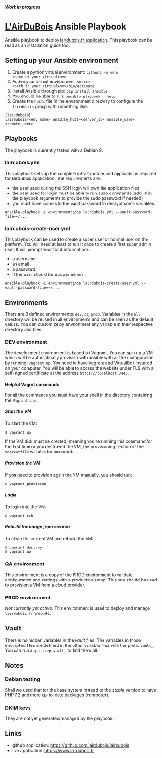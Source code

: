 ***Work in progress***

# [L'AirDuBois](https://www.lairdubois.fr) Ansible Playbook

Ansible playbook to deploy
[lairdubois.fr application](https://github.com/lairdubois/lairdubois). This
playbook can be read as an installation guide too.


## Setting up your Ansible environment

1. Create a python virtual environment: `python3 -m venv
   <name_of_your_virtualenv>`
2. Active your virtual environment: `source <path_to_your_virtualenv>/bin/activate`
3. Install Ansible through pip: `pip install ansible`
4. You should be able to run: `ansible-playbook --help`
5. Create the `hosts` file in the environment directory to configure the
   `lairdubois` group with something like:
```
[lairdubois]
lairdubois-<env name> ansible_host=<server_ip> ansible_user=<remote_user>
```

## Playbooks

The playbook is currently tested with a Debian 9.

### lairdubois.yml

This playbook sets up the complete infrastructure and applications required
for lairdubois application. The requirements are:
- the user used during the SSH login will own the application files
- the user used for login must be able to run sudo commands (add `-K` in the
  playbook arguments to provide the sudo password if needed)
- you must have access to the vault password to decrypt some variables.


```console
ansible-playbook -i environments/qa lairdubois.yml --vault-password-file=~/...
```

### lairdubois-create-user.yml

This playbook can be used to create a super user or normal user on the
platform. You will need at least to run it once to create a first super admin
user. It will prompt your for 4 informations:
- a username
- an email
- a password
- if the user should be a super admin

```console
ansible-playbook -i environments/qa lairdubois-create-user.yml --vault-password-file=~/...
```

## Environments

There are 3 defined environments: `dev`, `qa`, `prod`. Variables in the `all`
directory will be reused in all environments and can be seen as the default
values. You can customize by environment
any variable in their respective directory and files.

### DEV environment

The development environment is based on Vagrant. You can spin up a VM which
will be automatically provision with ansible with all the configuration
by running: `vagrant up`. You need to have Vagrant and VirtualBox installed
on your computer. You will be able to access the website under TLS with a
self-signed certificate at the address `https://localhost:3443`.

#### Helpful Vagrnt commands

For all the commands you must have your shell in the directory containing
the `Vagrantfile`.

##### Start the VM

To start the VM:

```console
$ vagrant up
```

If the VM disk must be created, meaning you're running this command for the
first time or you destroyed the VM, the provisioning section of the `Vagrantfile`
will also be executed.

##### Provision the VM

If you need to provision again the VM manually, you should run:

```console
$ vagrant provision
```

##### Login

To login into the VM:

```console
$ vagrant ssh
```

##### Rebuild the image from scratch

To clean the current VM and rebuild the VM:

```console
$ vagrant destroy -f
$ vagrant up
```


### QA environment

This environment is a copy of the PROD environment to validate configuration
and settings with a production setup. This one should be used to provision
a VM from a cloud provider.

### PROD environment

*Not currently yet active.* This environment is used to deploy and manage
`lairdubois.fr` website.


## Vault

There is no hidden variables in the *vault* files. The variables in those
encrypted files are defined in the other variable files with the prefix
`vault_`. You can run a `git grep vault_` to find them all.



## Notes

### Debian testing
Shall we used that for the base system instead of the *stable* version to have
PHP 7.2 and more up-to-date packages (composer).


### DKIM keys
They are not yet generated/managed by the playbook.

## Links

- github application: https://github.com/lairdubois/lairdubois
- live application: https://www.lairdubois.fr
